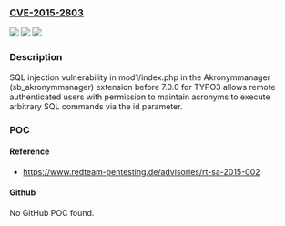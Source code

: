 ### [CVE-2015-2803](https://cve.mitre.org/cgi-bin/cvename.cgi?name=CVE-2015-2803)
![](https://img.shields.io/static/v1?label=Product&message=n%2Fa&color=blue)
![](https://img.shields.io/static/v1?label=Version&message=n%2Fa&color=blue)
![](https://img.shields.io/static/v1?label=Vulnerability&message=n%2Fa&color=brighgreen)

### Description

SQL injection vulnerability in mod1/index.php in the Akronymmanager (sb_akronymmanager) extension before 7.0.0 for TYPO3 allows remote authenticated users with permission to maintain acronyms to execute arbitrary SQL commands via the id parameter.

### POC

#### Reference
- https://www.redteam-pentesting.de/advisories/rt-sa-2015-002

#### Github
No GitHub POC found.

